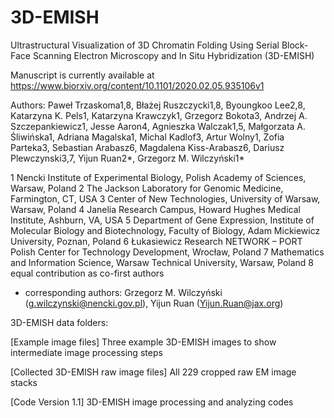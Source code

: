 # 3D-EMISH
Ultrastructural Visualization of 3D Chromatin Folding Using Serial Block-Face Scanning Electron Microscopy and In Situ Hybridization (3D-EMISH)

Manuscript is currently available at https://www.biorxiv.org/content/10.1101/2020.02.05.935106v1

Authors: Paweł Trzaskoma1,8, Błażej Ruszczycki1,8, Byoungkoo Lee2,8, Katarzyna K. Pels1, Katarzyna Krawczyk1, Grzegorz Bokota3, Andrzej A. Szczepankiewicz1, Jesse Aaron4, Agnieszka Walczak1,5, Małgorzata A. Śliwińska1, Adriana Magalska1, Michal Kadlof3, Artur Wolny1, Zofia Parteka3, Sebastian Arabasz6, Magdalena Kiss-Arabasz6, Dariusz Plewczynski3,7, Yijun Ruan2*, Grzegorz M. Wilczyński1*

1 Nencki Institute of Experimental Biology, Polish Academy of Sciences, Warsaw, Poland
2 The Jackson Laboratory for Genomic Medicine, Farmington, CT, USA
3 Center of New Technologies, University of Warsaw, Warsaw, Poland
4 Janelia Research Campus, Howard Hughes Medical Institute, Ashburn, VA, USA
5 Department of Gene Expression, Institute of Molecular Biology and Biotechnology, Faculty of Biology, Adam Mickiewicz University, Poznan, Poland
6 Łukasiewicz Research NETWORK – PORT Polish Center for Technology Development, Wrocław, Poland
7 Mathematics and Information Science, Warsaw Technical University, Warsaw, Poland
8 equal contribution as co-first authors
* corresponding authors: Grzegorz M. Wilczyński (g.wilczynski@nencki.gov.pl), Yijun Ruan (Yijun.Ruan@jax.org)

3D-EMISH data folders:

[Example image files]
Three example 3D-EMISH images to show intermediate image processing steps  

[Collected 3D-EMISH raw image files]
All 229 cropped raw EM image stacks

[Code Version 1.1]
3D-EMISH image processing and analyzing codes

